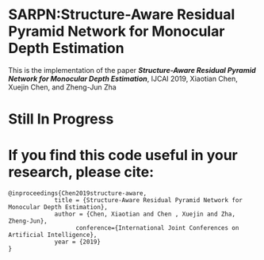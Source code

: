 # SARPN:Structure-Aware Residual Pyramid Network for Monocular Depth Estimation
This is the implementation of the paper ***Structure-Aware Residual Pyramid Network for Monocular Depth Estimation***, IJCAI 2019, Xiaotian Chen, Xuejin Chen, and Zheng-Jun Zha

# Still In Progress

# If you find this code useful in your research, please cite:

```
@inproceedings{Chen2019structure-aware,
             title = {Structure-Aware Residual Pyramid Network for Monocular Depth Estimation},
             author = {Chen, Xiaotian and Chen , Xuejin and Zha, Zheng-Jun},
			       conference={International Joint Conferences on Artificial Intelligence},
             year = {2019}   
} 
```
